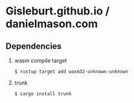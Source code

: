 Gisleburt.github.io / danielmason.com
=====================================

Dependencies
------------

1. wasm compile target
   ```shell
   $ rustup target add wasm32-unknown-unknown
   ```
2. trunk
   ```shell
   $ cargo install trunk
   ```
